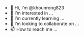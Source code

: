 - 👋 Hi, I’m @khounrong823
- 👀 I’m interested in ...
- 🌱 I’m currently learning ...
- 💞️ I’m looking to collaborate on ...
- 📫 How to reach me ...

<!---
khounrong823/khounrong823 is a ✨ special ✨ repository because its `README.md` (this file) appears on your GitHub profile.
You can click the Preview link to take a look at your changes.
--->
